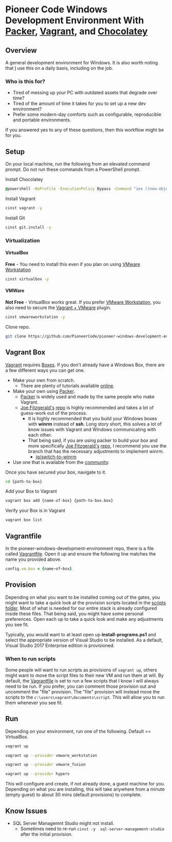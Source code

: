 # Pioneer Code Windows Development Environment With [Packer](https://www.packer.io), [Vagrant](https://www.vagrantup.com/), and [Chocolatey](https://chocolatey.org/)

## Overview

A general development environment for Windows.  It is also worth noting that [I](https://github.com/chad-ramos) use this on a daily basis, including on the job. 

### Who is this for?

* Tired of messing up your PC with outdated assets that degrade over time?
* Tired of the amount of time it takes for you to set up a new dev environment?
* Prefer some modern-day comforts such as configurable, reproducible and portable environments.

If you answered yes to any of these questions, then this workflow might be for you.

## Setup

On your local machine, run the following from an elevated command prompt.  Do not run these commands from a PowerShell prompt. 

Install Chocolatey
```cmd
@powershell -NoProfile -ExecutionPolicy Bypass -Command "iex ((new-object net.webclient).DownloadString('https://chocolatey.org/install.ps1'))" && SET PATH=%PATH%;%ALLUSERSPROFILE%\chocolatey\bin
```

Install Vagrant
```bash
cinst vagrant -y
```

Install Git
```bash
cinst git.install -y
```
### Virtualization

#### VirtualBox
**Free** - You need to install this even if you plan on using [VMware Workstation](https://www.vmware.com/products/workstation)
```bash
cinst virtualbox -y
```

#### VMWare
**Not Free** - VirtualBox works great.  If you prefer [VMware Workstation](https://www.vmware.com/products/workstation), you also need to secure the [Vagrant + VMware](https://www.vagrantup.com/vmware/) plugin.

```bash 
cinst vmwareworkstation -y
```

Clone repo.

```bash
git clone https://github.com/PioneerCode/pioneer-windows-development-environment.git
```

## Vagrant Box

[Vagrant](https://www.vagrantup.com/) requires [Boxes](https://www.vagrantup.com/docs/boxes.html). If you don't already have a Windows Box, there are a few different ways you can get one.

* Make your own from scratch.
  * There are plenty of tutorials available [online](http://lmgtfy.com/?q=vagrant%2C+create+a+windows+box).
* Make your own using [Packer](https://www.packer.io/intro/getting-started/vagrant.html).
  * [Packer](https://www.packer.io/intro/getting-started/vagrant.html) is widely used and made by the same people who make Vagrant.
  * [Joe Fitzgerald's](https://twitter.com/joefitzgerald?lang=en) [repo](https://github.com/joefitzgerald/packer-windows) is highly recommended and takes a lot of guess-work out of the process.
    * It is highly recommended that you build your Windows boxes with **winrm** instead of **ssh**.  Long story short, this solves a lot of know issues with Vagrant and Windows communicating with each other.
    * That being said, if you are using packer to build your box and more specifically [Joe Fitzgerald's](https://twitter.com/joefitzgerald?lang=en) [repo](https://github.com/joefitzgerald/packer-windows), I recommend you use the branch that has the necessary adjustments to implement winrm.  
      * [jg/switch-to-winrm](https://github.com/joefitzgerald/packer-windows/tree/jf/switch-to-winrm) 
* Use one that is available from the [community](https://atlas.hashicorp.com/boxes/search).

Once you have secured your box, navigate to it.
```bash
cd {path-to-box}
```

Add your Box to Vagrant
```bash
vagrant box add {name-of-box} {path-to-box.box} 
```

Verify your Box is in Vagrant
```bash
vagrant box list
```

## Vagrantfile

In the pioneer-windows-development-environment repo, there is a file called [Vagrantfile](https://www.vagrantup.com/docs/vagrantfile/). Open it up and ensure the following line matches the name you provided above.
```ruby
config.vm.box = {name-of-box}
```
## Provision
Depending on what you want to be installed coming out of the gates, you might want to take a quick look at the provision scripts located in the [scripts folder](https://github.com/PioneerCode/pioneer-windows-development-environment/tree/master/scripts). Most of what is needed for our entire stack is already configured inside these files.  That being said, you might have some personal preferences.  Open each up to take a quick look and make any adjustments you see fit.

Typically, you would want to at least open up **install-programs.ps1** and select the appropriate version of Visual Studio to be installed.  As a default, Visual Studio 2017 Enterprise edition is provisioned. 

### When to run scripts
Some people will want to run scripts as provisions of ```vagrant up```, others might want to move the script files to their new VM and run them at will.  By default, the [Vagrantfile](https://www.vagrantup.com/docs/vagrantfile/) is set to run a few scripts that I know I will always need to be run.  If you prefer, you can comment those provision out and uncomment the "file" provision.  The "file" provision will instead move the scripts to the ```c:\users\vagrant\documents\script```.  This will allow you to run them whenever you see fit.

## Run
Depending on your environment, run one of the following.  Default == VirtualBox. 

```bash
vagrant up
```
```bash
vagrant up --provider vmware_workstation
```
```bash
vagrant up --provider vmware_fusion
```
```bash
vagrant up --provider hyperv
```

This will configure and create, if not already done, a guest machine for you.  Depending on what you are installing, this will take anywhere from a minute (empty guest) to about 30 mins (default provisions) to complete.

## Know Issues
* SQL Server Managemnt Studio might not install.
  * Sometimes need to re-run ```cinst -y  sql-server-management-studio``` after the initial provision.

